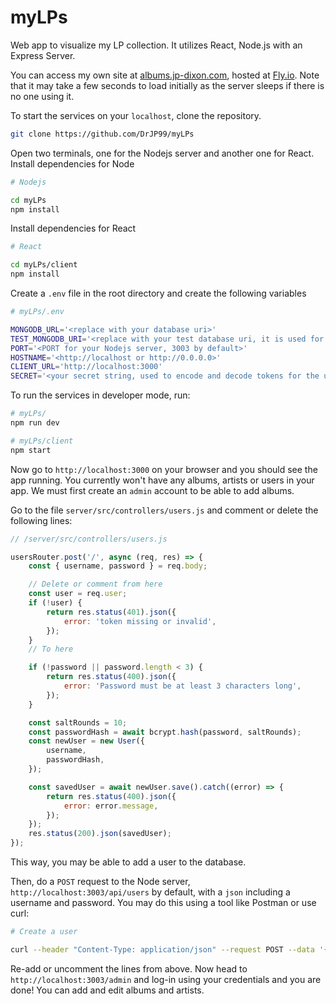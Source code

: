 # myLPs

Web app to visualize my LP collection. It utilizes React, Node.js with an Express Server.

You can access my own site at [albums.jp-dixon.com](http://albums.jp-dixon.com), hosted at [Fly.io](http://fly.io). Note that it may take a few seconds to load initially as the server sleeps if there is no one using it.

To start the services on your `localhost`, clone the repository.

```bash
git clone https://github.com/DrJP99/myLPs
```

Open two terminals, one for the Nodejs server and another one for React. Install dependencies for Node

```bash
# Nodejs

cd myLPs
npm install
```

Install dependencies for React

```bash
# React

cd myLPs/client
npm install
```

Create a `.env` file in the root directory and create the following variables

```bash
# myLPs/.env

MONGODB_URL='<replace with your database uri>'
TEST_MONGODB_URI='<replace with your test database uri, it is used for development>'
PORT='<PORT for your Nodejs server, 3003 by default>'
HOSTNAME='<http://localhost or http://0.0.0.0>'
CLIENT_URL='http://localhost:3000'
SECRET='<your secret string, used to encode and decode tokens for the user>'
```

To run the services in developer mode, run:

```bash
# myLPs/
npm run dev

# myLPs/client
npm start
```

Now go to `http://localhost:3000` on your browser and you should see the app running. You currently won't have any albums, artists or users in your app. We must first create an `admin` account to be able to add albums.

Go to the file `server/src/controllers/users.js` and comment or delete the following lines:

```javascript
// /server/src/controllers/users.js

usersRouter.post('/', async (req, res) => {
	const { username, password } = req.body;

	// Delete or comment from here
	const user = req.user;
	if (!user) {
		return res.status(401).json({
			error: 'token missing or invalid',
		});
	}
	// To here

	if (!password || password.length < 3) {
		return res.status(400).json({
			error: 'Password must be at least 3 characters long',
		});
	}

	const saltRounds = 10;
	const passwordHash = await bcrypt.hash(password, saltRounds);
	const newUser = new User({
		username,
		passwordHash,
	});

	const savedUser = await newUser.save().catch((error) => {
		return res.status(400).json({
			error: error.message,
		});
	});
	res.status(200).json(savedUser);
});
```

This way, you may be able to add a user to the database.

Then, do a `POST` request to the Node server, `http://localhost:3003/api/users` by default, with a `json` including a username and password. You may do this using a tool like Postman or use curl:

```bash
# Create a user

curl --header "Content-Type: application/json" --request POST --data '{"username": "<replace with a username>", "password": "<replace with a password>"}' http://localhost:3003/api/users
```

Re-add or uncomment the lines from above. Now head to `http://localhost:3003/admin` and log-in using your credentials and you are done! You can add and edit albums and artists.
